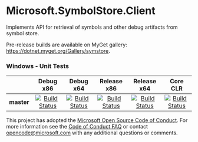 # Microsoft.SymbolStore.Client

Implements API for retrieval of symbols and other debug artifacts from symbol store.

Pre-release builds are available on MyGet gallery: https://dotnet.myget.org/Gallery/symstore.

[//]: # (Begin current test results)

### Windows - Unit Tests
||Debug x86|Debug x64|Release x86|Release x64|Core CLR
|:--:|:--:|:--:|:--:|:--:|:--:|
|**master**|[![Build Status](http://ci.dot.net/job/dotnet_symstore/job/master/job/windows_debug_unit32/badge/icon)](http://ci.dot.net/job/dotnet_symstore/job/master/job/windows_debug_unit32/)|[![Build Status](http://ci.dot.net/job/dotnet_symstore/job/master/job/windows_debug_unit64/badge/icon)](http://ci.dot.net/job/dotnet_symstore/job/master/job/windows_debug_unit64/)|[![Build Status](http://ci.dot.net/job/dotnet_symstore/job/master/job/windows_release_unit32/badge/icon)](http://ci.dot.net/job/dotnet_symstore/job/master/job/windows_release_unit32/)|[![Build Status](http://ci.dot.net/job/dotnet_symstore/job/master/job/windows_release_unit64/badge/icon)](http://ci.dot.net/job/dotnet_symstore/job/master/job/windows_release_unit64/)|[![Build Status](http://ci.dot.net/job/dotnet_symstore/job/master/job/windows_release_core/badge/icon)](http://ci.dot.net/job/dotnet_symstore/job/master/job/windows_release_core/)

[//]: # (End current test results)

This project has adopted the [Microsoft Open Source Code of Conduct](https://opensource.microsoft.com/codeofconduct/).  For more information see the [Code of Conduct FAQ](https://opensource.microsoft.com/codeofconduct/faq/) or contact [opencode@microsoft.com](mailto:opencode@microsoft.com) with any additional questions or comments.

